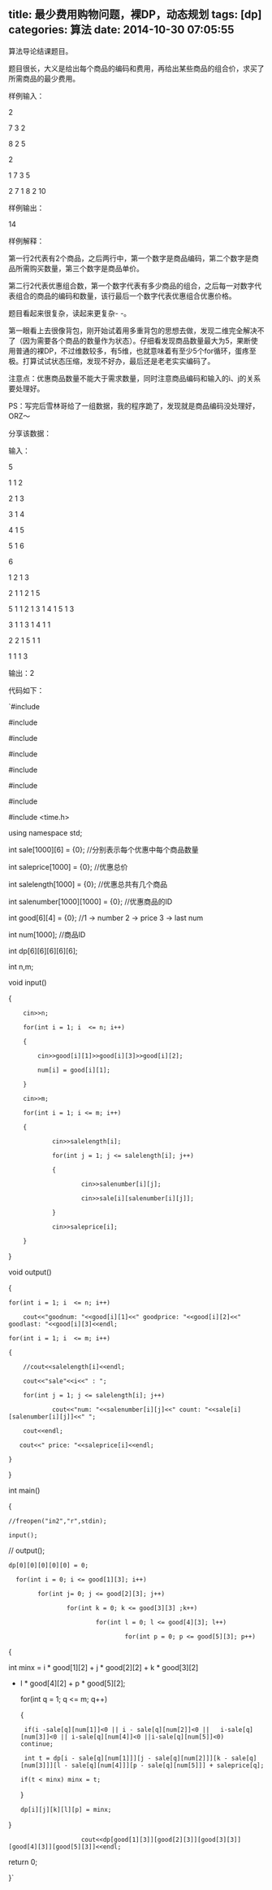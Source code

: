 title: 最少费用购物问题，裸DP，动态规划
tags: [dp]
categories: 算法
date: 2014-10-30 07:05:55
---

算法导论结课题目。

题目很长，大义是给出每个商品的编码和费用，再给出某些商品的组合价，求买了所需商品的最少费用。

样例输入：

<!--more-->

2

7  3  2

8  2  5

2

1  7  3  5

2  7  1  8  2  10

样例输出：

14

样例解释：

第一行2代表有2个商品，之后两行中，第一个数字是商品编码，第二个数字是商品所需购买数量，第三个数字是商品单价。

第二行2代表优惠组合数，第一个数字代表有多少商品的组合，之后每一对数字代表组合的商品的编码和数量，该行最后一个数字代表优惠组合优惠价格。

题目看起来很复杂，读起来更复杂- -。

第一眼看上去很像背包，刚开始试着用多重背包的思想去做，发现二维完全解决不了（因为需要各个商品的数量作为状态）。仔细看发现商品数量最大为5，果断使用普通的裸DP，不过维数较多，有5维，也就意味着有至少5个for循环，蛋疼至极。打算试试状态压缩，发现不好办，最后还是老老实实编码了。

注意点：优惠商品数量不能大于需求数量，同时注意商品编码和输入的i、j的关系要处理好。

PS：写完后雪林哥给了一组数据，我的程序跪了，发现就是商品编码没处理好，ORZ～

分享该数据：

输入：

5

1 1 2

2 1 3

3 1 4 

4 1 5

5 1 6

6

1 2 1 3 

2 1 1 2 1 5

5 1 1 2 1 3 1 4 1 5 1 3

3 1 1 3 1 4 1 1

2 2 1 5 1 1

1 1 1 3

输出：2

代码如下：

`#include <iostream>  

#include <cstdio>  

#include <algorithm>  

#include <cstring>  

#include <queue>  

#include <set>  

#include <map>  

#include <time.h>  

using namespace std;  

int sale[1000][6] = {0};    //分别表示每个优惠中每个商品数量   

int saleprice[1000] = {0};  //优惠总价   

int salelength[1000] = {0}; //优惠总共有几个商品   

int salenumber[1000][1000] = {0};   //优惠商品的ID   

int good[6][4] = {0};       //1 -> number   2 -> price  3 -> last num  

int num[1000];              //商品ID   

int dp[6][6][6][6][6];    

int n,m;  

void input()  

{  

        cin>>n;  

        for(int i = 1; i  <= n; i++)  

        {  

            cin>>good[i][1]>>good[i][3]>>good[i][2];  

            num[i] = good[i][1];  

        }  

        cin>>m;  

        for(int i = 1; i <= m; i++)  

        {  

                cin>>salelength[i];  

                for(int j = 1; j <= salelength[i]; j++)  

                {  

                        cin>>salenumber[i][j];  

                        cin>>sale[i][salenumber[i][j]];  

                }  

                cin>>saleprice[i];  

        }  

}  

void output()  

{  

    for(int i = 1; i  <= n; i++)  

        cout<<"goodnum: "<<good[i][1]<<" goodprice: "<<good[i][2]<<" goodlast: "<<good[i][3]<<endl;  

    for(int i = 1; i  <= m; i++)  

    {  

        //cout<<salelength[i]<<endl;  

        cout<<"sale"<<i<<" : ";  

        for(int j = 1; j <= salelength[i]; j++)  

                cout<<"num: "<<salenumber[i][j]<<" count: "<<sale[i][salenumber[i][j]]<<" ";  

        cout<<endl;  

       cout<<" price: "<<saleprice[i]<<endl;  

    }  

}  

int main()  

{  

    //freopen("in2","r",stdin);  

    input();  

   // output();  

    dp[0][0][0][0][0] = 0;  

      for(int i = 0; i <= good[1][3]; i++)  

            for(int j= 0; j <= good[2][3]; j++)  

                    for(int k = 0; k <= good[3][3] ;k++)  

                            for(int l = 0; l <= good[4][3]; l++)  

                                    for(int p = 0; p <= good[5][3]; p++)  

{  

int minx = i * good[1][2] + j * good[2][2] + k * good[3][2]  

 + l * good[4][2] + p * good[5][2];  

    for(int q = 1; q <= m; q++)  

    {  

        if(i -sale[q][num[1]]<0 || i - sale[q][num[2]]<0 ||   i-sale[q][num[3]]<0 || i-sale[q][num[4]]<0 ||i-sale[q][num[5]]<0)          continue;  

        int t = dp[i - sale[q][num[1]]][j - sale[q][num[2]]][k - sale[q][num[3]]][l - sale[q][num[4]]][p - sale[q][num[5]]] + saleprice[q];  

       if(t < minx) minx = t;  

    }  

       dp[i][j][k][l][p] = minx;  

}  

                        cout<<dp[good[1][3]][good[2][3]][good[3][3]][good[4][3]][good[5][3]]<<endl;  

return 0;  

}`